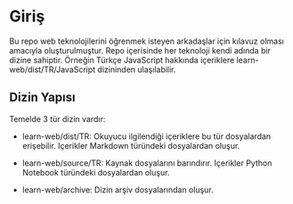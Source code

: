 # Giriş

Bu repo web teknolojilerini öğrenmek isteyen arkadaşlar için kılavuz olması amacıyla oluşturulmuştur. Repo içerisinde her teknoloji kendi adında bir dizine sahiptir. Örneğin Türkçe JavaScript hakkında içeriklere learn-web/dist/TR/JavaScript dizininden ulaşılabilir.

## Dizin Yapısı

Temelde 3 tür dizin vardır:

- learn-web/dist/TR: Okuyucu ilgilendiği içeriklere bu tür dosyalardan erişebilir. Içerikler Markdown türündeki dosyalardan oluşur.

- learn-web/source/TR: Kaynak dosyalarını barındırır. Içerikler Python Notebook türündeki dosyalardan oluşur.

- learn-web/archive: Dizin arşiv dosyalarından oluşur.

